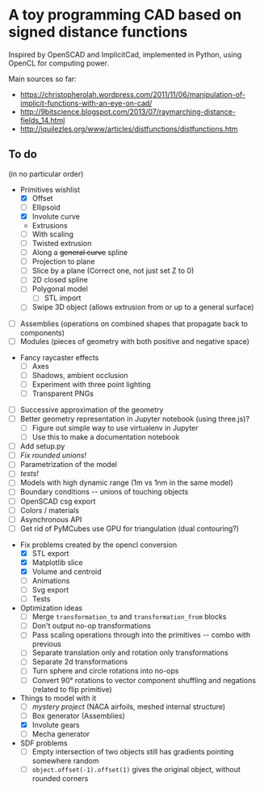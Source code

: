 A toy programming CAD based on signed distance functions
========================================================

Inspired by OpenSCAD and ImplicitCad, implemented in Python, using OpenCL for
computing power.

Main sources so far:
- https://christopherolah.wordpress.com/2011/11/06/manipulation-of-implicit-functions-with-an-eye-on-cad/
- http://9bitscience.blogspot.com/2013/07/raymarching-distance-fields_14.html
- http://iquilezles.org/www/articles/distfunctions/distfunctions.htm

## To do
(in no particular order)

- Primitives wishlist
  - [X] Offset
  - [ ] Ellipsoid
  - [X] Involute curve
  -  Extrusions
    - [ ] With scaling
    - [ ] Twisted extrusion
    - [ ] Along a <strike>general curve</strike> spline
  - [ ] Projection to plane
  - [ ] Slice by a plane (Correct one, not just set Z to 0)
  - [ ] 2D closed spline
  - [ ] Polygonal model
    - [ ] STL import
  - [ ] Swipe 3D object (allows extrusion from or up to a general surface)
- [ ] Assemblies (operations on combined shapes that propagate back to components)
- [ ] Modules (pieces of geometry with both positive and negative space)
- Fancy raycaster effects
    - [ ] Axes
    - [ ] Shadows, ambient occlusion
    - [ ] Experiment with three point lighting
    - [ ] Transparent PNGs
- [ ] Successive approximation of the geometry
- [ ] Better geometry representation in Jupyter notebook (using three.js)?
  - [ ] Figure out simple way to use virtualenv in Jupyter
  - [ ] Use this to make a documentation notebook
- [ ] Add setup.py
- [ ] *Fix rounded unions!*
- [ ] Parametrization of the model
- [ ] *tests!*
- [ ] Models with high dynamic range (1m vs 1nm in the same model)
- [ ] Boundary conditions -- unions of touching objects
- [ ] OpenSCAD csg export
- [ ] Colors / materials
- [ ] Asynchronous API
- [ ] Get rid of PyMCubes use GPU for triangulation (dual contouring?)
- Fix problems created by the opencl conversion
  - [X] STL export
  - [X] Matplotlib slice
  - [X] Volume and centroid
  - [ ] Animations
  - [ ] Svg export
  - [ ] Tests
- Optimization ideas
  - [ ] Merge `transformation_to` and `transformation_from` blocks
  - [ ] Don't output no-op transformations
  - [ ] Pass scaling operations through into the primitives -- combo with previous
  - [ ] Separate translation only and rotation only transformations
  - [ ] Separate 2d transformations
  - [ ] Turn sphere and circle rotations into no-ops
  - [ ] Convert 90° rotations to vector component shuffling and negations (related to flip primitive)
- Things to model with it
  - [ ] _mystery project_ (NACA airfoils, meshed internal structure)
  - [ ] Box generator (Assemblies)
  - [X] Involute gears
  - [ ] Mecha generator
- SDF problems
  - [ ] Empty intersection of two objects still has gradients pointing somewhere random
  - [ ] `object.offset(-1).offset(1)` gives the original object, without rounded corners
